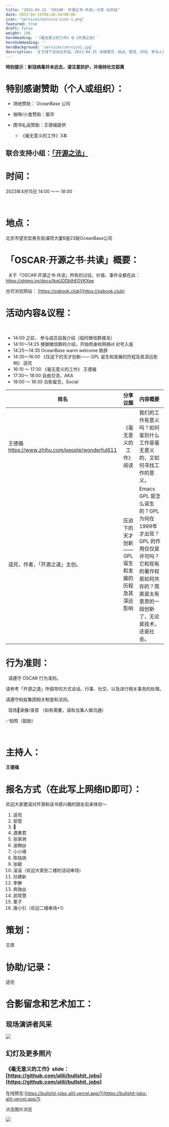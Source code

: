 ```yaml
---
title: "2023.04.15 「OSCAR· 开源之书·共读」·分享·北京站"
date: 2023-04-15T08:20:34+08:00
icon: "services/service-icon-1.png"
featured: true
draft: false
weight: 100
heroHeading: '《毫无意义的工作》与《开源之史》'
heroSubHeading: ''
heroBackground: 'services/service1.jpg'
description: '关于线下活动北京站，2023.04.15 详细情况：地点、题目、时间、参与人员。'
---
```


**特别提示：新冠病毒并未远去，请注意防护，并保持社交距离**

# 特别感谢赞助（个人或组织）：


* 场地赞助： OceanBase 公司

* 咖啡/小食赞助：振华

* 图书礼品赞助：王德福提供
  * 《毫无意义的工作》3本

## 联合支持小组：[「开源之法」](https://opensourceway.community/posts/os-license-and-copyleft/build-os-licensing-workgroup/)

# 时间：

2023年4月15日  14:00 ～～ 18:00 

 
# 地点：

北京市望京宏泰东街浦项大厦B座23层OceanBase公司


# 「OSCAR·开源之书·共读」概要：
 
关于「OSCAR·开源之书·共读」所有的过往、价值、事件全都在此：
 
https://shimo.im/docs/lkqUDDblhE0VKXee

也可浏览网站： [https://osbook.club](https://osbook.club)

# 活动内容&议程：
 
- 14:00 之前， 参与成员自我介绍（临时微信群接龙）
- 14:10～14:25  根据微信群的介绍，开始肉身和网络id 对号入座
- 14:25～14:35  OceanBase warm welcome 致辞
- 14:35～16:00 《压迫下的天才创新—— GPL 诞生和发展的历程及其深远影响》 适兕
- 16:10 ～ 17:30 《毫无意义的工作》 王德福
- 17:30～ 18:00 自由交流，AKA 
- 18:00 ～ 18:30 合影留念，Social
 

|姓名	|分享议题	|内容概要
|--------------|:-------------:|:---------|
|王德福 https://www.zhihu.com/people/wonderful611|《毫无意义的工作》阅读|我们的工作有意义吗？如何鉴别什么工作是毫无意义的，又如何寻找工作的意义。
|适兕，作者，「开源之道」主创。|	压迫下的天才创新—— GPL 诞生和发展的历程及其深远影响	| Emacs GPL 是怎么诞生的？GPL 为何在1989年才出现？GPL 的作用仅仅是许可吗？它和现有的著作权是如何共存的？简直是太有意思的一段创新了，无论是技术，还是社会。|

# 行为准则：
 
请遵守 OSCAR 行为准则。

请参考「开源之道」所倡导的方式谈话、行事、社交，以及进行相关事务的处理。

请遵守蚂蚁集团相关制度和法则。

 
现场🚫录像/录音 （如有需要，请和当事人做沟通）

✅拍照（鼓励）

 
 
# 主持人：

**王德福**

# 报名方式（在此写上网络ID即可）：

欢迎大家邀请对开源和读书感兴趣的朋友前来体验～

1. 适兕
2. 郭雪
3. 🐯
4. 遇惠君 
5. 张家驹
6. 迷糊@
7. 小小靖
8. 陈陆扬
9. 张毓
10. 滚滚（欢迎大家到二楼的活动串场）
11. 孙建新
12. 李翀
13. 奔驰@
14. 武晓慧
15. 栗子
16. 唐小引（欢迎二楼串场+1）

# 策划：

王厚
 
# 协助/记录：

适兕

# 合影留念和艺术加工：

## 现场演讲者风采

![](/images/meetup/2023-04-15-wangdefu.jpeg)

## 幻灯及更多照片

### 《毫无意义的工作》slide：[https://github.com/alili/bullshit_jobs](https://github.com/alili/bullshit_jobs)
  在线预览:[https://bullshit-jobs-alili.vercel.app/1](https://bullshit-jobs-alili.vercel.app/1)

点击图片浏览

[![](/images/meetup/2023-04-15-all.jpeg)](https://1drv.ms/f/s!Arg2k_5HJFrbgepeKH-gvmwj0WtZTw?e=aC0LIe)